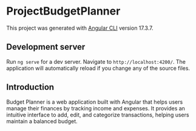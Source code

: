 # ProjectBudgetPlanner

This project was generated with [Angular CLI](https://github.com/angular/angular-cli) version 17.3.7.

## Development server

Run `ng serve` for a dev server. Navigate to `http://localhost:4200/`. The application will automatically reload if you change any of the source files.

## Introduction

Budget Planner is a web application built with Angular that helps users manage their finances by tracking income and expenses. It provides an intuitive interface to add, edit, and categorize transactions, helping users maintain a balanced budget.




